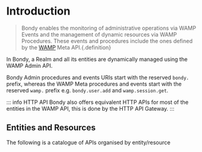 <script setup>
import { computed } from 'vue'
import { useData } from 'vitepress'

const { theme } = useData()
</script>


# Introduction

> Bondy enables the monitoring of administrative operations via WAMP Events and the management of dynamic resources via WAMP Procedures. These events and procedures include the ones defined by the [WAMP](/concepts/wamp/introduction) Meta API.{.definition}

In Bondy, a Realm and all its entities are dynamically managed using the WAMP Admin API.

Bondy Admin procedures and events URIs start with the reserved `bondy.` prefix, whereas the WAMP Meta procedures and events start with the reserved `wamp.` prefix e.g. `bondy.user.add` and `wamp.session.get`.

::: info HTTP API
Bondy also offers equivalent HTTP APIs for most of the entities in the WAMP API, this is done by the HTTP API Gateway.
:::

## Entities and Resources
The following is a catalogue of APIs organised by entity/resource

<Features
    class="VPHomeFeatures"
    :features="theme.sidebar['/reference/wamp_api'][0].items.filter(function(item){return item.isFeature})"/>
